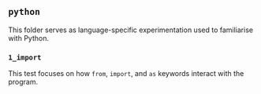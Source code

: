 ## `python`

This folder serves as language-specific experimentation used to familiarise with Python.

### `1_import`

This test focuses on how `from`, `import`, and `as` keywords interact with the program.